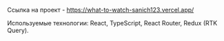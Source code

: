 Ссылка на проект - https://what-to-watch-sanich123.vercel.app/

Используемые технологии:
React, TypeScript, React Router, Redux (RTK Query).


